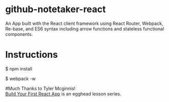 # github-notetaker-react

An App built with the React client framework using React Router, Webpack, Re-base, and ES6 syntax including arrow functions and stateless functional components.

# Instructions

$ npm install

$ webpack -w

#Much Thanks to Tyler Mcginnis!
<br />
<a href="https://egghead.io/courses/build-your-first-react-js-application">Build Your First React App</a> is an egghead lesson series.
